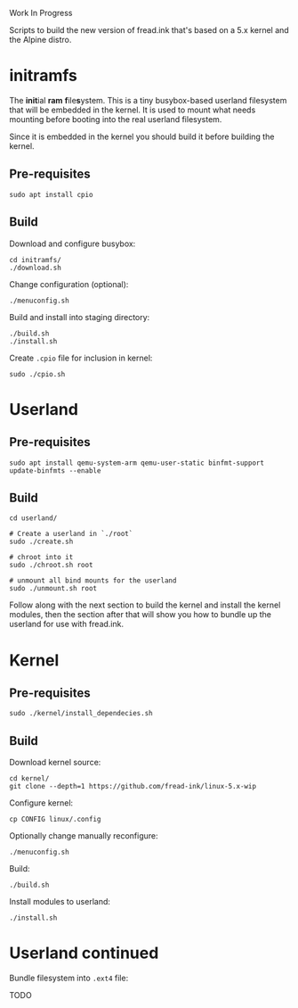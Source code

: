 Work In Progress

Scripts to build the new version of fread.ink that's based on a 5.x kernel and the Alpine distro.

# initramfs

The **init**ial **ram** **f**ile**s**ystem. This is a tiny busybox-based userland filesystem that will be embedded in the kernel. It is used to mount what needs mounting before booting into the real userland filesystem.

Since it is embedded in the kernel you should build it before building the kernel.

## Pre-requisites

```
sudo apt install cpio
```

## Build

Download and configure busybox:

```
cd initramfs/
./download.sh
```

Change configuration (optional):

```
./menuconfig.sh
```

Build and install into staging directory:

```
./build.sh
./install.sh
```

Create `.cpio` file for inclusion in kernel:

```
sudo ./cpio.sh
```

# Userland

## Pre-requisites

```
sudo apt install qemu-system-arm qemu-user-static binfmt-support
update-binfmts --enable
```

## Build

```
cd userland/

# Create a userland in `./root`
sudo ./create.sh 

# chroot into it
sudo ./chroot.sh root

# unmount all bind mounts for the userland
sudo ./unmount.sh root
```

Follow along with the next section to build the kernel and install the kernel modules, then the section after that will show you how to bundle up the userland for use with fread.ink.

# Kernel

## Pre-requisites

```
sudo ./kernel/install_dependecies.sh
```

## Build

Download kernel source:

```
cd kernel/
git clone --depth=1 https://github.com/fread-ink/linux-5.x-wip
```

Configure kernel:

```
cp CONFIG linux/.config
```

Optionally change manually reconfigure:

```
./menuconfig.sh
```

Build:

```
./build.sh
```

Install modules to userland:

```
./install.sh
```

# Userland continued

Bundle filesystem into `.ext4` file:

TODO